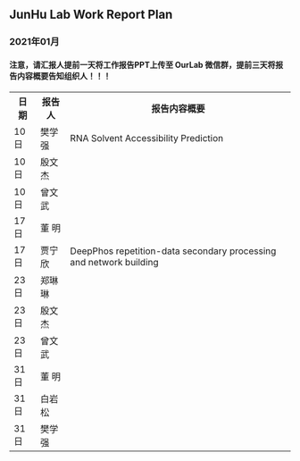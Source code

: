 
## JunHu Lab Work Report Plan

### 2021年01月



#### 注意，请汇报人提前一天将工作报告PPT上传至 OurLab 微信群，提前三天将报告内容概要告知组织人！！！
<html>
<body>

<table>
  <tr>
    <th>日期</th>
    <th>报告人</th>
    <th>报告内容概要</th>    
  </tr>
  
  <tr>
    <td>10日</td>
    <td>樊学强</td>
    <td>RNA Solvent Accessibility Prediction</td>
  </tr>
  
  <tr>
    <td>10日</td>
    <td>殷文杰</td>
    <td></td>
  </tr>
  
  <tr>
    <td>10日</td>
    <td>曾文武</td>
    <td></td>
  </tr>
  
   <tr>
    <td>17日</td>
    <td>董    明</td>
    <td></td>
  </tr>
  
   <tr>
    <td>17日</td>
    <td>贾宁欣</td>
    <td>DeepPhos repetition-data secondary processing and network building</td>
  </tr>
  
  <tr>
    <td>23日</td>
    <td>郑琳琳</td>
    <td></td>
  </tr>
  
  <tr>
    <td>23日</td>
    <td>殷文杰</td>
    <td></td>
  </tr>
   <tr>
    <td>23日</td>
    <td>曾文武</td>
    <td></td>
  </tr>
  
  <tr>
    <td>31日</td>
    <td>董   明</td>
    <td></td>
  </tr>
  <tr>
    <td>31日</td>
    <td>白岩松</td>
    <td></td>
  </tr>
  <tr>
    <td>31日</td>
    <td>樊学强</td>
    <td></td>
  </tr>
  
  
</table>
</body>
</html>

